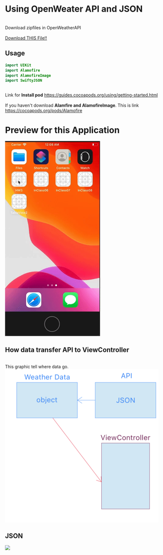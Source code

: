 # Using OpenWeater API and JSON
<br>Download zipfiles in OpenWeatherAPI</br>
<br>[Download THIS File!!](https://github.com/hchung11/Swift_IOS/blob/master/OpenWeatherAPI/DownThisOpenWeatherAPI.zip)</br>
## Usage
```swift
import UIKit
import Alamofire
import AlamofireImage
import SwiftyJSON
```
<br>Link for **Install pod** https://guides.cocoapods.org/using/getting-started.html </br>
<br>If you haven't download **Alamfire and AlamofireImage**. This is link https://cocoapods.org/pods/Alamofire </br>

# Preview for this Application

![](gif/weatherapp.gif)

## How data transfer API to ViewController
<br>This graphic tell where data go.</br>
![](gif/IMG_0123.jpg)

## JSON
![](https://i.imgflip.com/3fqnaz.jpg)



